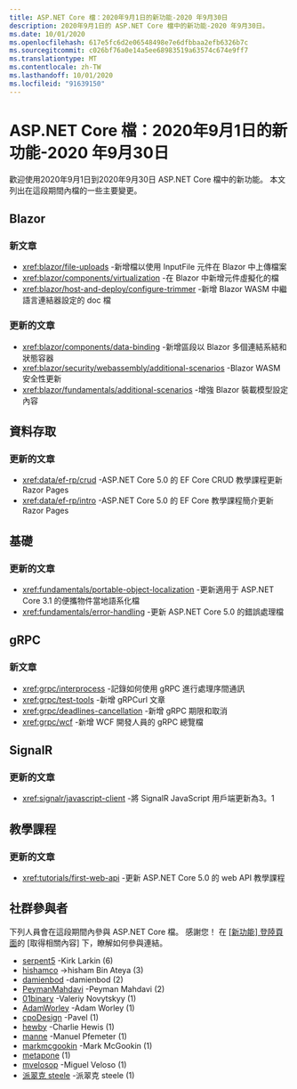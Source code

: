 ```yaml
---
title: ASP.NET Core 檔：2020年9月1日的新功能-2020 年9月30日
description: 2020年9月1日的 ASP.NET Core 檔中的新功能-2020 年9月30日。
ms.date: 10/01/2020
ms.openlocfilehash: 617e5fc6d2e06548498e7e6dfbbaa2efb6326b7c
ms.sourcegitcommit: c026bf76a0e14a5ee68983519a63574c674e9ff7
ms.translationtype: MT
ms.contentlocale: zh-TW
ms.lasthandoff: 10/01/2020
ms.locfileid: "91639150"
---
```

# <a name="aspnet-core-docs-whats-new-for-september-1-2020---september-30-2020"></a>ASP.NET Core 檔：2020年9月1日的新功能-2020 年9月30日

歡迎使用2020年9月1日到2020年9月30日 ASP.NET Core 檔中的新功能。 本文列出在這段期間內檔的一些主要變更。

## <a name="blazor"></a>Blazor

### <a name="new-articles"></a>新文章

- <xref:blazor/file-uploads> -新增檔以使用 InputFile 元件在 Blazor 中上傳檔案
- <xref:blazor/components/virtualization> -在 Blazor 中新增元件虛擬化的檔
- <xref:blazor/host-and-deploy/configure-trimmer> -新增 Blazor WASM 中繼語言連結器設定的 doc 檔

### <a name="updated-articles"></a>更新的文章

- <xref:blazor/components/data-binding> -新增區段以 Blazor 多個連結系結和狀態容器
- <xref:blazor/security/webassembly/additional-scenarios> -Blazor WASM 安全性更新
- <xref:blazor/fundamentals/additional-scenarios> -增強 Blazor 裝載模型設定內容

## <a name="data-access"></a>資料存取

### <a name="updated-articles"></a>更新的文章

- <xref:data/ef-rp/crud> -ASP.NET Core 5.0 的 EF Core CRUD 教學課程更新 Razor Pages
- <xref:data/ef-rp/intro> -ASP.NET Core 5.0 的 EF Core 教學課程簡介更新 Razor Pages

## <a name="fundamentals"></a>基礎

### <a name="updated-articles"></a>更新的文章

- <xref:fundamentals/portable-object-localization> -更新適用于 ASP.NET Core 3.1 的便攜物件當地語系化檔
- <xref:fundamentals/error-handling> -更新 ASP.NET Core 5.0 的錯誤處理檔

## <a name="grpc"></a>gRPC

### <a name="new-articles"></a>新文章

- <xref:grpc/interprocess> -記錄如何使用 gRPC 進行處理序間通訊
- <xref:grpc/test-tools> -新增 gRPCurl 文章
- <xref:grpc/deadlines-cancellation> -新增 gRPC 期限和取消
- <xref:grpc/wcf> -新增 WCF 開發人員的 gRPC 總覽檔

## <a name="signalr"></a>SignalR

### <a name="updated-articles"></a>更新的文章

- <xref:signalr/javascript-client> -將 SignalR JavaScript 用戶端更新為3。1

## <a name="tutorials"></a>教學課程

### <a name="updated-articles"></a>更新的文章

- <xref:tutorials/first-web-api> -更新 ASP.NET Core 5.0 的 web API 教學課程

## <a name="community-contributors"></a>社群參與者

下列人員會在這段期間內參與 ASP.NET Core 檔。 感謝您！ 在 [ [新功能] 登陸頁面](index.yml)的 [取得相關內容] 下，瞭解如何參與連結。

- [serpent5](https://github.com/serpent5) -Kirk Larkin (6) 
- [hishamco](https://github.com/hishamco) ->hisham Bin Ateya (3) 
- [damienbod](https://github.com/damienbod) -damienbod (2) 
- [PeymanMahdavi](https://github.com/PeymanMahdavi) -Peyman Mahdavi (2) 
- [01binary](https://github.com/01binary) -Valeriy Novytskyy (1) 
- [AdamWorley](https://github.com/AdamWorley) -Adam Worley (1) 
- [cpoDesign](https://github.com/cpoDesign) -Pavel (1) 
- [hewby](https://github.com/hewby) -Charlie Hewis (1) 
- [manne](https://github.com/manne) -Manuel Pfemeter (1) 
- [markmcgookin](https://github.com/markmcgookin) -Mark McGookin (1) 
- [metapone](https://github.com/metapone) (1) 
- [mvelosop](https://github.com/mvelosop) -Miguel Veloso (1) 
- [派翠克 steele](https://github.com/patrick-steele) -派翠克 steele (1) 
